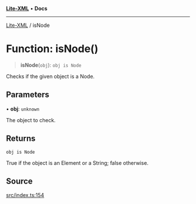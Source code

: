 [**Lite-XML**](../README.md) • **Docs**

***

[Lite-XML](../globals.md) / isNode

# Function: isNode()

> **isNode**(`obj`): `obj is Node`

Checks if the given object is a Node.

## Parameters

• **obj**: `unknown`

The object to check.

## Returns

`obj is Node`

True if the object is an Element or a String; false otherwise.

## Source

[src/index.ts:154](https://github.com/softcraft-development/lite-xml/blob/90c81a440315c85619608e51fca7935d56461c89/src/index.ts#L154)
